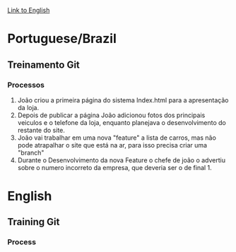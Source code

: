 [Link to English](#english)


# Portuguese/Brazil

## Treinamento Git


### Processos
1. João criou a primeira página do sistema Index.html para a apresentação da loja.
2. Depois de publicar a página João adicionou fotos dos principais veiculos e o telefone da loja, enquanto planejava o desenvolvimento do restante do site.
3. João vai trabalhar em uma nova "feature" a lista de carros, mas não pode atrapalhar o site que está na ar, para isso precisa criar uma "branch"
4. Durante o Desenvolvimento da nova Feature o chefe de joão o advertiu sobre o numero incorreto da empresa, que deveria ser o de final 1.
# English

## Training Git

### Process




